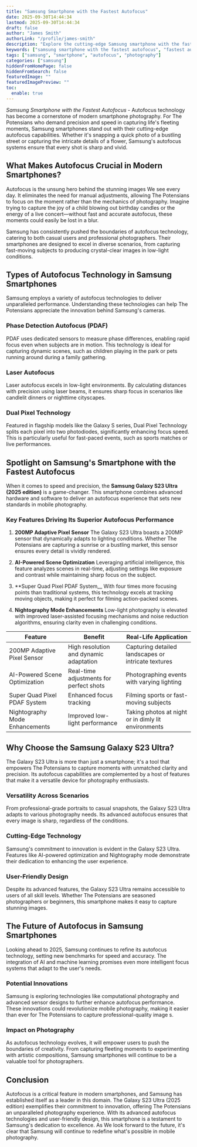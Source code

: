```yaml
---
title: "Samsung Smartphone with the Fastest Autofocus"
date: 2025-09-30T14:44:34
lastmod: 2025-09-30T14:44:34
draft: false
author: "James Smith"
authorLink: "/profile/james-smith"
description: "Explore the cutting-edge Samsung smartphone with the fastest autofocus, delivering unmatched speed and precision for capturing life's most dynamic moments."
keywords: ["samsung smartphone with the fastest autofocus", "fastest autofocus samsung smartphone 2025", "best autofocus smartphone by Samsung"]
tags: ["samsung", "smartphone", "autofocus", "photography"]
categories: ["samsung"]
hiddenFromHomePage: false
hiddenFromSearch: false
featuredImage: ""
featuredImagePreview: ""
toc:
  enable: true
---
```



_Samsung Smartphone with the Fastest Autofocus_ - Autofocus technology has become a cornerstone of modern smartphone photography. For The Potensians who demand precision and speed in capturing life's fleeting moments, Samsung smartphones stand out with their cutting-edge autofocus capabilities. Whether it's snapping a quick photo of a bustling street or capturing the intricate details of a flower, Samsung's autofocus systems ensure that every shot is sharp and vivid.

## What Makes Autofocus Crucial in Modern Smartphones?

Autofocus is the unsung hero behind the stunning images We see every day. It eliminates the need for manual adjustments, allowing The Potensians to focus on the moment rather than the mechanics of photography. Imagine trying to capture the joy of a child blowing out birthday candles or the energy of a live concert—without fast and accurate autofocus, these moments could easily be lost in a blur.

Samsung has consistently pushed the boundaries o​f autofocus technology, catering to both casual users and professional photographers. Their smartphones are designed to excel in diverse scenarios, from capturing fast-moving subjects to producing crystal-clear images in low-light conditions.

## Types of Autofocus Technology in Samsung Smartphones

Samsung employs a variety of autofocus technologies to deliver unparalleled performance. Understanding these technologies can help The Potensians appreciate the innovation behind Samsung's cameras.

### Phase Detection Autofocus (PDAF)

PDAF uses dedicated sensors to measure phase differences, enabling rapid focus even when subjects are in motion. This technology is ideal for capturing dynamic scenes, such as children playing in the park or pets running around during a family gathering.

### Laser Autofocus

Laser autofocus excels in low-light environments. By calculating distances with precision using laser beams, it ensures sharp focus in scenarios like candlelit dinners or nighttime cityscapes.

### Dual Pixel Technology

Featured in flagship models like the Galaxy S series, Dual Pixel Technology splits each pixel into two photodiodes, significantly enhancing focus speed. This is particularly useful for fast-paced events, such as sports matches or live performances.

## Spotlight on Samsung's Smartphone with the Fastest Autofocus

When it comes to speed and precision, the **Samsung Galaxy S23 Ultra (2025 edition)** is a game-changer. This smartphone combines advanced hardware and software to deliver an autofocus experience that sets new standards in mobile photography.

### Key Features Driving Its Superior Autofocus Performance

1. **200MP Adap​tive Pixel Sensor** 
 The Galaxy S23 Ultra boasts a 200MP sensor that dynamically adapts to lighting conditions. Whether The Potensians are capturing a sunrise or a bustling market, this sensor ensures every detail is vividly rendered.

2. **AI-Powered Scene Optimization** 
 Leveraging artificial intelligence, this feature analyzes scenes in real-time, adjusting settings like exposure and contrast while maintaining sharp focus on the subject.

3.  **Super Quad Pixel PDAF System__ 
 With four times more focusing points than traditional systems, this technology excels at tracking moving objects, making it perfect for filming action-packed scenes.

4. **Nightography Mode Enhancements** 
 Low-light photography is elevated with improved laser-assisted focusing mechanisms and noise reduction algorithms, ensuring clarity even in challenging conditions.

<div class="table-responsive">
<table class="html-table">
<thead>
<tr>
<th>Feature</th>
<th>Benefit</th>
<th>Real-Life Application</th>
</tr>
</thead>
<tbody>
<tr>
<td>200MP Adaptive Pixel Sensor</td>
<td>High resolution and dynamic adaptation</td>
<td>Capturing detailed landscapes or intricate textures</td>
</tr>
<tr>
<td>AI-Powered Scene Optimization</td>
<td>Real-time adjustments for perfect shots</td>
<td>Photographing events with varying lighting</td>
</tr>
<tr>
<td>Super Quad Pixel PDAF System</td>
<td>Enhanced focus tracking</td>
<td>Filming sports or fast-moving subjects</td>
</tr>
<tr>
<td>Nightography Mode Enhancements</td>
<td>Improved low-light performance</td>
<td>Taking photos at night or in dimly lit environments</td>
</tr>
</tbody>
</table>
</div>

## Why Choose the Samsung Galaxy S23 Ultra?

The Galaxy S23 Ultra is more than just a smartphone; it's a tool that empowers The Potensians to capture moments with unmatched clarity and precision. Its autofocus capabilities are complemented by a host of features that make it a versatile device for photography enthusiasts.

### Versatility Across Scenarios

From professional-grade portraits to casual snapshots, the Galaxy S23 Ultra adapts to various photography needs.  Its advanced autofocus ensures that every image is sharp, regardless of the conditions.

### Cutting-Edge Technology

Samsung's commitment to innovation is evident in the Galaxy S23 Ultra. Features like AI-powered optimization and Nightography mode demonstrate their dedication to enhancing the user experience.

### User-Friendly Design

Despite its advanced features, the Galaxy S23 Ultra remains accessible to users of all skill levels. Whether The Potensians are seasoned photographers or beginners, this smartphone makes it easy to capture stunning images.

## The Future of Autofocus in Samsung Smartphones

Looking ahead to 2025, Samsung continues to refine its autofocus technology, setting new benchmarks for speed and accuracy. The integration of AI and machine learning promises even more intelligent focus systems that adapt to the user's needs.

### Potential Innovations

Samsung is exploring technologies like computational photography and advanced sensor designs to further enhance autofocus performance. These innovations could revolutionize mobile photography, making it easier than ever for The Potensians to capture professional-quality image s.

### Impact on Photography

As autofocus technology evolves, it will empower users to push the boundaries of creativity. From capturing fleeting moments to experimenting with artistic compositions, Samsung smartphones will continue to be a valuable tool for photographers.

## Conclusion

Autofocus is a critical feature in modern smartphones, and Samsung has established itself as a leader in this domain. The Galaxy S23 Ultra (2025 edition) exemplifies their commitment to innovation, offering The Potensians an unparalleled photography experience. With its advanced autofocus technologies and user-friendly design, this smartphone is a testament to Samsung's dedication to excellence. As We look forward to the future, it's clear that Samsung will continue to redefine what's possible in mobile photography.